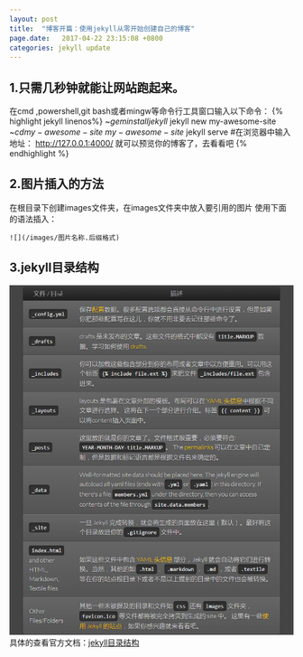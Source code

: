 ```yaml
---
layout: post
title:  "博客开篇：使用jekyll从零开始创建自己的博客"
page.date:   2017-04-22 23:15:08 +0800
categories: jekyll update
---
```


## 1.只需几秒钟就能让网站跑起来。
在cmd ,powershell,git bash或者mingw等命令行工具窗口输入以下命令：
{% highlight jekyll linenos%}
~$gem install jekyll
~$jekyll new my-awesome-site
~$cd my-awesome-site
~my-awesome-site$ jekyll serve
#在浏览器中输入地址： http://127.0.0.1:4000/ 就可以预览你的博客了，去看看吧
{% endhighlight %}

## 2.图片插入的方法
在根目录下创建images文件夹，在images文件夹中放入要引用的图片
使用下面的语法插入：
```
![](/images/图片名称.后缀格式)
```
 
## 3.jekyll目录结构
![](/images/20170422_jekyll_structure.png)
具体的查看官方文档：[jekyll目录结构](http://jekyll.com.cn/docs/structure/)
